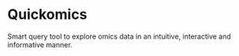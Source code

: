 # Quickomics
Smart query tool to explore omics data in an intuitive, interactive and informative manner.
